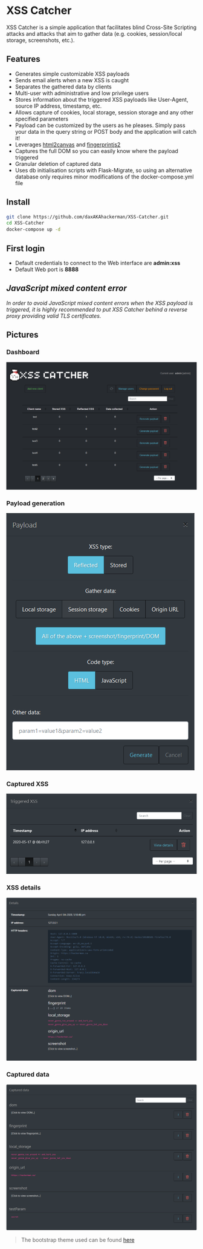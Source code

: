 # XSS Catcher
XSS Catcher is a simple application that facilitates blind Cross-Site Scripting attacks and attacks that aim to gather data (e.g. cookies, session/local storage, screenshots, etc.). 
## Features
* Generates simple customizable XSS payloads
* Sends email alerts when a new XSS is caught
* Separates the gathered data by clients
* Multi-user with administrative and low privilege users
* Stores information about the triggered XSS payloads like User-Agent, source IP address, timestamp, etc.
* Allows capture of cookies, local storage, session storage and any other specified parameters
* Payload can be customized by the users as he pleases. Simply pass your data in the query string or POST body and the application will catch it! 
* Leverages [html2canvas](https://github.com/niklasvh/html2canvas) and [fingerprintjs2](https://github.com/Valve/fingerprintjs2)
* Captures the full DOM so you can easily know where the payload triggered
* Granular deletion of captured data
* Uses db initialisation scripts with Flask-Migrate, so using an alternative database only requires minor modifications of the docker-compose.yml file
## Install
```bash
git clone https://github.com/daxAKAhackerman/XSS-Catcher.git
cd XSS-Catcher
docker-compose up -d
```
## First login
* Default credentials to connect to the Web interface are **admin:xss**
* Default Web port is **8888**
## *JavaScript mixed content error*
*In order to avoid JavaScript mixed content errors when the XSS payload is triggered, it is highly recommended to put XSS Catcher behind a reverse proxy providing valid TLS certificates.*
## Pictures
### Dashboard
![Alt text](/pictures/dashboard.png?raw=true "Dashboard")
### Payload generation
![Alt text](/pictures/payload.png?raw=true "Payload generation")
### Captured XSS
![Alt text](/pictures/xss.png?raw=true "Captured XSS")
### XSS details
![Alt text](/pictures/details.png?raw=true "XSS details")
### Captured data
![Alt text](/pictures/data.png?raw=true "Captured data")

> The bootstrap theme used can be found [here](https://bootswatch.com/slate/)
